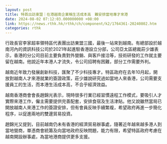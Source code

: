 ```yaml
---
layout: post
title: 特首出訪東盟｜在港越南企業稱生活成本高　難安排當地專才來港
date: 2024-08-02 07:12:03.000000000 +08:00
link: https://news.rthk.hk/rthk/ch/component/k2/1764361-20240802.htm
categories: rthk
---
```


行政長官李家超率領特區代表團出訪東盟三國，最後一站來到越南。有總部設於越南河內的資訊科技公司於2021年起進駐香港設立分部，公司亞太區總裁莊少雄表示，香港的分公司目前主要負責對外營銷、與客戶接洽等，技術研發的工作就主要留在越南。他說近年本港人才流失，令公司招聘有困難，部分工作需要外判。

越南近年致力發展創新科技，匯聚了不少科技專才。特區政府在去年10月起，開放對越南人才來港就業的簽證政策，莊少雄說研究過如當地人來香港，公司需要支援員工的生活，而本港生活成本高，不合乎經濟效益。

越南香港商會會長趙錦光表示，現時很多行業已經習慣遠程工作模式，要吸引人才實際來港工作，僱主需要提供完善配套，安排食宿及生活津貼。他又說雖然當局已開放越南人來港工作的簽證安排，但有會員反映手續繁複，希望政府再進一步簡化程序，以促進兩地的雙邊貿易投資。

趙錦光又提到，目前越南仍未有香港的經濟貿易辦事處，隨著近年越來越多港人到當地營商，單憑商會統籌及向當地政府反映問題，能力有限，希望特區政府考慮在越南開設辦事處，為當地港商提供更多支援。
